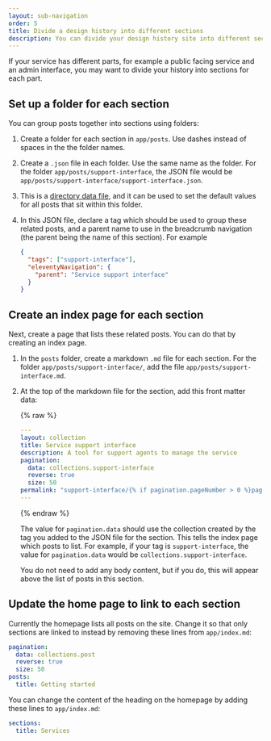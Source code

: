 ```yaml
---
layout: sub-navigation
order: 5
title: Divide a design history into different sections
description: You can divide your design history site into different sections if your team is building multiple products or services.
---
```


If your service has different parts, for example a public facing service and an admin interface, you may want to divide your history into sections for each part.

## Set up a folder for each section

You can group posts together into sections using folders:

1. Create a folder for each section in `app/posts`. Use dashes instead of spaces in the the folder names.

2. Create a `.json` file in each folder. Use the same name as the folder. For the folder `app/posts/support-interface`, the JSON file would be `app/posts/support-interface/support-interface.json`.

3. This is a [directory data file](https://www.11ty.dev/docs/data-template-dir/), and it can be used to set the default values for all posts that sit within this folder.

4. In this JSON file, declare a tag which should be used to group these related posts, and a parent name to use in the breadcrumb navigation (the parent being the name of this section). For example

   ```json
   {
     "tags": ["support-interface"],
     "eleventyNavigation": {
       "parent": "Service support interface"
     }
   }
   ```

## Create an index page for each section

Next, create a page that lists these related posts. You can do that by creating an index page.

1. In the `posts` folder, create a markdown `.md` file for each section. For the folder `app/posts/support-interface/`, add the file `app/posts/support-interface.md`.

2. At the top of the markdown file for the section, add this front matter data:

   {% raw %}

   ```yaml
   ---
   layout: collection
   title: Service support interface
   description: A tool for support agents to manage the service
   pagination:
     data: collections.support-interface
     reverse: true
     size: 50
   permalink: "support-interface/{% if pagination.pageNumber > 0 %}page/{{ pagination.pageNumber + 1 }}{% endif %}/"
   ---
   ```

   {% endraw %}

   The value for `pagination.data` should use the collection created by the tag you added to the JSON file for the section. This tells the index page which posts to list. For example, if your tag is `support-interface`, the value for `pagination.data` would be `collections.support-interface`.

   You do not need to add any body content, but if you do, this will appear above the list of posts in this section.

## Update the home page to link to each section

Currently the homepage lists all posts on the site. Change it so that only sections are linked to instead by removing these lines from `app/index.md`:

   ```yaml
   pagination:
     data: collections.post
     reverse: true
     size: 50
   posts:
     title: Getting started
   ```

You can change the content of the heading on the homepage by adding these lines to `app/index.md`:

   ```yaml
   sections:
     title: Services
   ```

